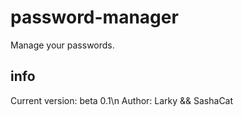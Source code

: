 # password-manager
Manage your passwords.

## info
Current version: beta 0.1\n
Author: Larky && SashaCat
